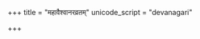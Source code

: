 +++
title = "महावैश्वानरव्रतम्"
unicode_script = "devanagari"

+++
<div class="js_include" url="/vedAH/sAma/paravastu-saama/devaH/agniH/mahAvaishvAnara-vratam/"  newLevelForH1="1" includeTitle="false"> </div>
